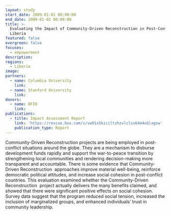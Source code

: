 ```yaml
---
layout: study
start_date: 2009-01-01 00:00:00
end_date: 2009-01-01 00:00:00
title: >-
  Evaluating the Impact of Community-Driven Reconstruction in Post-Conflict
  Liberia
featured: false
evergreen: false
focuses:
  - empowerment
description:
regions:
  - Liberia
image:
partners:
  - name: Columbia University
    link:
  - name: Stanford University
    link:
donors:
  - name: DFID
    link:
publications:
  - title: Impact Assessment Report
    link: 'https://rescue.box.com/s/vw91x5kiciltzhzvlclss64m4ublagsw'
    publication_type: Report
---
```


Community-Driven Reconstruction projects are being employed in post-conflict situations around the globe. They are a mechanism to disburse development funds rapidly and support the war-to-peace transition by strengthening local communities and rendering decision-making more transparent and accountable. There is some evidence that Community-Driven Reconstruction&nbsp; approaches improve material well-being, reinforce democratic political attitudes, and increase social cohesion in post-conflict countries. This evaluation examined whether the Community-Driven Reconstruction&nbsp; project actually delivers the many benefits claimed, and showed that there were significant positive effects on social cohesion. Survey data suggest that the program reduced social tension, increased the inclusion of marginalized groups, and enhanced individuals’ trust in community leadership.